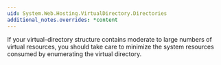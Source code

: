```yaml
---
uid: System.Web.Hosting.VirtualDirectory.Directories
additional_notes.overrides: *content
---
```


<p>If your virtual-directory structure contains moderate to large numbers of virtual resources, you should take care to minimize the system resources consumed by enumerating the virtual directory.</p>


